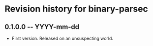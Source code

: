 # Revision history for binary-parsec

## 0.1.0.0  -- YYYY-mm-dd

* First version. Released on an unsuspecting world.
